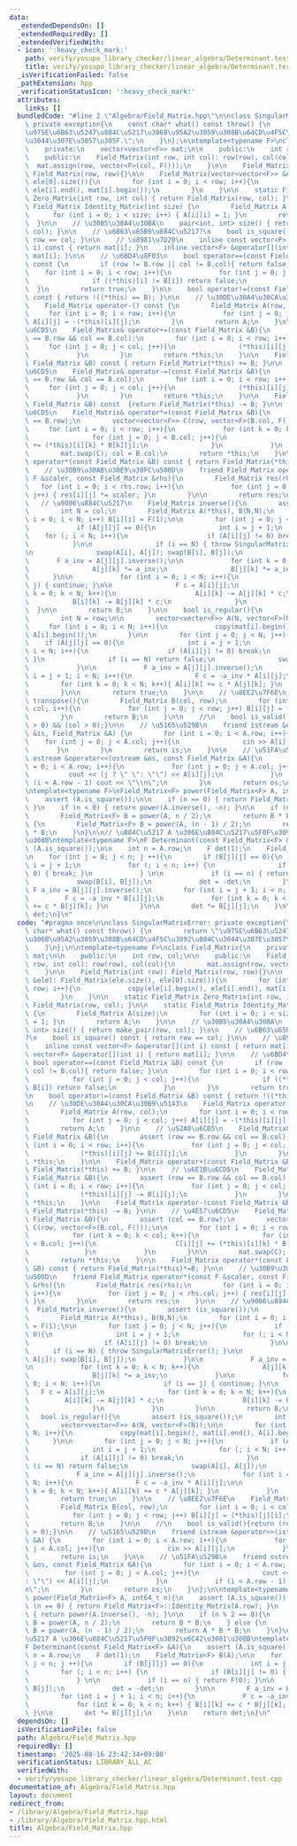 ```yaml
---
data:
  _extendedDependsOn: []
  _extendedRequiredBy: []
  _extendedVerifiedWith:
  - icon: ':heavy_check_mark:'
    path: verify/yosupo_library_checker/linear_algebra/Determinant.test.cpp
    title: verify/yosupo_library_checker/linear_algebra/Determinant.test.cpp
  _isVerificationFailed: false
  _pathExtension: hpp
  _verificationStatusIcon: ':heavy_check_mark:'
  attributes:
    links: []
  bundledCode: "#line 2 \"Algebra/Field_Matrix.hpp\"\n\nclass SingularMatrixError:\
    \ private exception{\n    const char* what() const throw() {\n        return \"\
    \u975E\u6B63\u5247\u884C\u5217\u306B\u95A2\u3059\u308B\u64CD\u4F5C\u3092\u884C\
    \u3044\u307E\u3057\u305F.\";\n    }\n};\n\ntemplate<typename F>\nclass Field_Matrix{\n\
    \    private:\n    vector<vector<F>> mat;\n\n    public:\n    int row, col;\n\n\
    \    public:\n    Field_Matrix(int row, int col): row(row), col(col){\n      \
    \  mat.assign(row, vector<F>(col, F()));\n    }\n\n    Field_Matrix(int row):\
    \ Field_Matrix(row, row){}\n\n    Field_Matrix(vector<vector<F>> &ele): Field_Matrix(ele.size(),\
    \ ele[0].size()){\n        for (int i = 0; i < row; i++){\n            copy(ele[i].begin(),\
    \ ele[i].end(), mat[i].begin());\n        }\n    }\n\n    static Field_Matrix\
    \ Zero_Matrix(int row, int col) { return Field_Matrix(row, col); }\n\n    static\
    \ Field_Matrix Identity_Matrix(int size) {\n        Field_Matrix A(size);\n  \
    \      for (int i = 0; i < size; i++) { A[i][i] = 1; }\n        return A;\n  \
    \  }\n\n    // \u30B5\u30A4\u30BA\n    pair<int, int> size() { return make_pair(row,\
    \ col); }\n\n    // \u6B63\u65B9\u884C\u5217?\n    bool is_square() const { return\
    \ row == col; }\n\n    // \u8981\u7D20\n    inline const vector<F> &operator[](int\
    \ i) const { return mat[i]; }\n    inline vector<F> &operator[](int i) { return\
    \ mat[i]; }\n\n    // \u6BD4\u8F03\n    bool operator==(const Field_Matrix &B)\
    \ const {\n        if (row != B.row || col != B.col){ return false; }\n\n    \
    \    for (int i = 0; i < row; i++){\n            for (int j = 0; j < col; j++){\n\
    \                if ((*this)[i] != B[i]) return false;\n            }\n      \
    \  }\n        return true;\n    }\n\n    bool operator!=(const Field_Matrix &B)\
    \ const { return !((*this) == B); }\n\n    // \u30DE\u30A4\u30CA\u30B9\u5143\n\
    \    Field_Matrix operator-() const {\n        Field_Matrix A(row, col);\n   \
    \     for (int i = 0; i < row; i++){\n            for (int j = 0; j < col; j++)\
    \ A[i][j] = -(*this)[i][j];\n        }\n        return A;\n    }\n\n    // \u52A0\
    \u6CD5\n    Field_Matrix& operator+=(const Field_Matrix &B){\n        assert (row\
    \ == B.row && col == B.col);\n        for (int i = 0; i < row; i++){\n       \
    \     for (int j = 0; j < col; j++){\n                (*this)[i][j] += B[i][j];\n\
    \            }\n        }\n        return *this;\n    }\n\n    Field_Matrix operator+(const\
    \ Field_Matrix &B) const { return Field_Matrix(*this) += B; }\n\n    // \u6E1B\
    \u6CD5\n    Field_Matrix& operator-=(const Field_Matrix &B){\n        assert (row\
    \ == B.row && col == B.col);\n        for (int i = 0; i < row; i++){\n       \
    \     for (int j = 0; j < col; j++){\n                (*this)[i][j] -= B[i][j];\n\
    \            }\n        }\n        return *this;\n    }\n\n    Field_Matrix operator-(const\
    \ Field_Matrix &B) const  {return Field_Matrix(*this) -= B; }\n\n    // \u4E57\
    \u6CD5\n    Field_Matrix& operator*=(const Field_Matrix &B){\n        assert (col\
    \ == B.row);\n        vector<vector<F>> C(row, vector<F>(B.col, F()));\n\n   \
    \     for (int i = 0; i < row; i++){\n            for (int k = 0; k < col; k++){\n\
    \                for (int j = 0; j < B.col; j++){\n                    C[i][j]\
    \ += (*this)[i][k] * B[k][j];\n                }\n            }\n        }\n\n\
    \        mat.swap(C); col = B.col;\n        return *this;\n    }\n\n    Field_Matrix\
    \ operator*(const Field_Matrix &B) const { return Field_Matrix(*this)*=B; }\n\n\
    \    // \u30B9\u30AB\u30E9\u30FC\u500D\n    friend Field_Matrix operator*(const\
    \ F &scaler, const Field_Matrix &rhs){\n        Field_Matrix res(rhs);\n     \
    \   for (int i = 0; i < rhs.row; i++){\n            for (int j = 0; j < rhs.col;\
    \ j++) { res[i][j] *= scaler; }\n        }\n\n        return res;\n    }\n\n \
    \   // \u9006\u884C\u5217\n    Field_Matrix inverse(){\n        assert (is_square());\n\
    \        int N = col;\n        Field_Matrix A(*this), B(N,N);\n        for (int\
    \ i = 0; i < N; i++) B[i][i] = F(1);\n\n        for (int j = 0; j < N; j++){\n\
    \            if (A[j][j] == 0){\n                int i = j + 1;\n            \
    \    for (; i < N; i++){\n                    if (A[i][j] != 0) break;\n     \
    \           }\n\n                if (i == N) { throw SingularMatrixError(); }\n\
    \n                swap(A[i], A[j]); swap(B[i], B[j]);\n            }\n\n     \
    \       F a_inv = A[j][j].inverse();\n\n            for (int k = 0; k < N; k++){\n\
    \                A[j][k] *= a_inv;\n                B[j][k] *= a_inv;\n      \
    \      }\n\n            for (int i = 0; i < N; i++){\n                if (i ==\
    \ j) { continue; }\n\n                F c = A[i][j];\n                for (int\
    \ k = 0; k < N; k++){\n                    A[i][k] -= A[j][k] * c;\n         \
    \           B[i][k] -= B[j][k] * c;\n                }\n            }\n      \
    \  }\n\n        return B;\n    }\n\n    bool is_regular(){\n        assert (is_square());\n\
    \        int N = row;\n\n        vector<vector<F>> A(N, vector<F>(N));\n\n   \
    \     for (int i = 0; i < N; i++){\n            copy(mat[i].begin(), mat[i].end(),\
    \ A[i].begin());\n        }\n\n        for (int j = 0; j < N; j++){\n        \
    \    if (A[j][j] == 0){\n                int i = j + 1;\n                for (;\
    \ i < N; i++){\n                    if (A[i][j] != 0) break;\n               \
    \ }\n                if (i == N) return false;\n                swap(A[i], A[j]);\n\
    \            }\n\n            F a_inv = A[j][j].inverse();\n            for (int\
    \ i = j + 1; i < N; i++){\n                F c = -a_inv * A[i][j];\n\n       \
    \        for (int k = 0; k < N; k++){ A[i][k] += c * A[j][k]; }\n            }\n\
    \        }\n\n        return true;\n    }\n\n    // \u8EE2\u7F6E\n    Field_Matrix\
    \ transpose(){\n        Field_Matrix B(col, row);\n        for (int i = 0; i <\
    \ col; i++){\n            for (int j = 0; j < row; j++) B[i][j] = (*this)[j][i];\n\
    \        }\n        return B;\n    }\n\n    //\n    bool is_valid(){return (row\
    \ > 0) && (col > 0);}\n\n    // \u5165\u529B\n    friend istream &operator>>(istream\
    \ &is, Field_Matrix &A) {\n        for (int i = 0; i < A.row; i++){\n        \
    \    for (int j = 0; j < A.col; j++){\n                cin >> A[i][j];\n     \
    \       }\n        }\n        return is;\n    }\n\n    // \u51FA\u529B\n    friend\
    \ ostream &operator<<(ostream &os, const Field_Matrix &A){\n        for (int i\
    \ = 0; i < A.row; i++){\n            for (int j = 0; j < A.col; j++){\n      \
    \          cout << (j ? \" \": \"\") << A[i][j];\n            }\n            if\
    \ (i < A.row - 1) cout << \"\\n\";\n        }\n        return os;\n    }\n};\n\
    \ntemplate<typename F>\nField_Matrix<F> power(Field_Matrix<F> A, int64_t n){\n\
    \    assert (A.is_square());\n\n    if (n == 0) { return Field_Matrix<F>::Identity_Matrix(A.row);\
    \ }\n    if (n < 0) { return power(A.inverse(), -n); }\n\n    if (n % 2 == 0){\n\
    \        Field_Matrix<F> B = power(A, n / 2);\n        return B * B;\n    } else\
    \ {\n        Field_Matrix<F> B = power(A, (n - 1) / 2);\n        return A * B\
    \ * B;\n    }\n}\n\n// \u884C\u5217 A \u306E\u884C\u5217\u5F0F\u3092\u6C42\u3081\
    \u308B\ntemplate<typename F>\nF Determinant(const Field_Matrix<F> &A){\n    assert\
    \ (A.is_square());\n\n    int n = A.row;\n    F det(1);\n    Field_Matrix<F> B(A);\n\
    \n    for (int j = 0; j < n; j ++){\n        if (B[j][j] == 0){\n            int\
    \ i = j + 1;\n            for (; i < n; i++) {\n                if (B[i][j] !=\
    \ 0) { break; }\n            } \n\n            if (i == n) { return F(0); }\n\n\
    \            swap(B[i], B[j]);\n            det = -det;\n        }\n\n       \
    \ F a_inv = B[j][j].inverse();\n        for (int i = j + 1; i < n; i++){\n   \
    \         F c = -a_inv * B[i][j];\n            for (int k = 0; k < n; k++) { B[i][k]\
    \ += c * B[j][k]; }\n        }\n\n        det *= B[j][j];\n    }\n\n    return\
    \ det;\n}\n"
  code: "#pragma once\n\nclass SingularMatrixError: private exception{\n    const\
    \ char* what() const throw() {\n        return \"\u975E\u6B63\u5247\u884C\u5217\
    \u306B\u95A2\u3059\u308B\u64CD\u4F5C\u3092\u884C\u3044\u307E\u3057\u305F.\";\n\
    \    }\n};\n\ntemplate<typename F>\nclass Field_Matrix{\n    private:\n    vector<vector<F>>\
    \ mat;\n\n    public:\n    int row, col;\n\n    public:\n    Field_Matrix(int\
    \ row, int col): row(row), col(col){\n        mat.assign(row, vector<F>(col, F()));\n\
    \    }\n\n    Field_Matrix(int row): Field_Matrix(row, row){}\n\n    Field_Matrix(vector<vector<F>>\
    \ &ele): Field_Matrix(ele.size(), ele[0].size()){\n        for (int i = 0; i <\
    \ row; i++){\n            copy(ele[i].begin(), ele[i].end(), mat[i].begin());\n\
    \        }\n    }\n\n    static Field_Matrix Zero_Matrix(int row, int col) { return\
    \ Field_Matrix(row, col); }\n\n    static Field_Matrix Identity_Matrix(int size)\
    \ {\n        Field_Matrix A(size);\n        for (int i = 0; i < size; i++) { A[i][i]\
    \ = 1; }\n        return A;\n    }\n\n    // \u30B5\u30A4\u30BA\n    pair<int,\
    \ int> size() { return make_pair(row, col); }\n\n    // \u6B63\u65B9\u884C\u5217\
    ?\n    bool is_square() const { return row == col; }\n\n    // \u8981\u7D20\n\
    \    inline const vector<F> &operator[](int i) const { return mat[i]; }\n    inline\
    \ vector<F> &operator[](int i) { return mat[i]; }\n\n    // \u6BD4\u8F03\n   \
    \ bool operator==(const Field_Matrix &B) const {\n        if (row != B.row ||\
    \ col != B.col){ return false; }\n\n        for (int i = 0; i < row; i++){\n \
    \           for (int j = 0; j < col; j++){\n                if ((*this)[i] !=\
    \ B[i]) return false;\n            }\n        }\n        return true;\n    }\n\
    \n    bool operator!=(const Field_Matrix &B) const { return !((*this) == B); }\n\
    \n    // \u30DE\u30A4\u30CA\u30B9\u5143\n    Field_Matrix operator-() const {\n\
    \        Field_Matrix A(row, col);\n        for (int i = 0; i < row; i++){\n \
    \           for (int j = 0; j < col; j++) A[i][j] = -(*this)[i][j];\n        }\n\
    \        return A;\n    }\n\n    // \u52A0\u6CD5\n    Field_Matrix& operator+=(const\
    \ Field_Matrix &B){\n        assert (row == B.row && col == B.col);\n        for\
    \ (int i = 0; i < row; i++){\n            for (int j = 0; j < col; j++){\n   \
    \             (*this)[i][j] += B[i][j];\n            }\n        }\n        return\
    \ *this;\n    }\n\n    Field_Matrix operator+(const Field_Matrix &B) const { return\
    \ Field_Matrix(*this) += B; }\n\n    // \u6E1B\u6CD5\n    Field_Matrix& operator-=(const\
    \ Field_Matrix &B){\n        assert (row == B.row && col == B.col);\n        for\
    \ (int i = 0; i < row; i++){\n            for (int j = 0; j < col; j++){\n   \
    \             (*this)[i][j] -= B[i][j];\n            }\n        }\n        return\
    \ *this;\n    }\n\n    Field_Matrix operator-(const Field_Matrix &B) const  {return\
    \ Field_Matrix(*this) -= B; }\n\n    // \u4E57\u6CD5\n    Field_Matrix& operator*=(const\
    \ Field_Matrix &B){\n        assert (col == B.row);\n        vector<vector<F>>\
    \ C(row, vector<F>(B.col, F()));\n\n        for (int i = 0; i < row; i++){\n \
    \           for (int k = 0; k < col; k++){\n                for (int j = 0; j\
    \ < B.col; j++){\n                    C[i][j] += (*this)[i][k] * B[k][j];\n  \
    \              }\n            }\n        }\n\n        mat.swap(C); col = B.col;\n\
    \        return *this;\n    }\n\n    Field_Matrix operator*(const Field_Matrix\
    \ &B) const { return Field_Matrix(*this)*=B; }\n\n    // \u30B9\u30AB\u30E9\u30FC\
    \u500D\n    friend Field_Matrix operator*(const F &scaler, const Field_Matrix\
    \ &rhs){\n        Field_Matrix res(rhs);\n        for (int i = 0; i < rhs.row;\
    \ i++){\n            for (int j = 0; j < rhs.col; j++) { res[i][j] *= scaler;\
    \ }\n        }\n\n        return res;\n    }\n\n    // \u9006\u884C\u5217\n  \
    \  Field_Matrix inverse(){\n        assert (is_square());\n        int N = col;\n\
    \        Field_Matrix A(*this), B(N,N);\n        for (int i = 0; i < N; i++) B[i][i]\
    \ = F(1);\n\n        for (int j = 0; j < N; j++){\n            if (A[j][j] ==\
    \ 0){\n                int i = j + 1;\n                for (; i < N; i++){\n \
    \                   if (A[i][j] != 0) break;\n                }\n\n          \
    \      if (i == N) { throw SingularMatrixError(); }\n\n                swap(A[i],\
    \ A[j]); swap(B[i], B[j]);\n            }\n\n            F a_inv = A[j][j].inverse();\n\
    \n            for (int k = 0; k < N; k++){\n                A[j][k] *= a_inv;\n\
    \                B[j][k] *= a_inv;\n            }\n\n            for (int i =\
    \ 0; i < N; i++){\n                if (i == j) { continue; }\n\n             \
    \   F c = A[i][j];\n                for (int k = 0; k < N; k++){\n           \
    \         A[i][k] -= A[j][k] * c;\n                    B[i][k] -= B[j][k] * c;\n\
    \                }\n            }\n        }\n\n        return B;\n    }\n\n \
    \   bool is_regular(){\n        assert (is_square());\n        int N = row;\n\n\
    \        vector<vector<F>> A(N, vector<F>(N));\n\n        for (int i = 0; i <\
    \ N; i++){\n            copy(mat[i].begin(), mat[i].end(), A[i].begin());\n  \
    \      }\n\n        for (int j = 0; j < N; j++){\n            if (A[j][j] == 0){\n\
    \                int i = j + 1;\n                for (; i < N; i++){\n       \
    \             if (A[i][j] != 0) break;\n                }\n                if\
    \ (i == N) return false;\n                swap(A[i], A[j]);\n            }\n\n\
    \            F a_inv = A[j][j].inverse();\n            for (int i = j + 1; i <\
    \ N; i++){\n                F c = -a_inv * A[i][j];\n\n               for (int\
    \ k = 0; k < N; k++){ A[i][k] += c * A[j][k]; }\n            }\n        }\n\n\
    \        return true;\n    }\n\n    // \u8EE2\u7F6E\n    Field_Matrix transpose(){\n\
    \        Field_Matrix B(col, row);\n        for (int i = 0; i < col; i++){\n \
    \           for (int j = 0; j < row; j++) B[i][j] = (*this)[j][i];\n        }\n\
    \        return B;\n    }\n\n    //\n    bool is_valid(){return (row > 0) && (col\
    \ > 0);}\n\n    // \u5165\u529B\n    friend istream &operator>>(istream &is, Field_Matrix\
    \ &A) {\n        for (int i = 0; i < A.row; i++){\n            for (int j = 0;\
    \ j < A.col; j++){\n                cin >> A[i][j];\n            }\n        }\n\
    \        return is;\n    }\n\n    // \u51FA\u529B\n    friend ostream &operator<<(ostream\
    \ &os, const Field_Matrix &A){\n        for (int i = 0; i < A.row; i++){\n   \
    \         for (int j = 0; j < A.col; j++){\n                cout << (j ? \" \"\
    : \"\") << A[i][j];\n            }\n            if (i < A.row - 1) cout << \"\\\
    n\";\n        }\n        return os;\n    }\n};\n\ntemplate<typename F>\nField_Matrix<F>\
    \ power(Field_Matrix<F> A, int64_t n){\n    assert (A.is_square());\n\n    if\
    \ (n == 0) { return Field_Matrix<F>::Identity_Matrix(A.row); }\n    if (n < 0)\
    \ { return power(A.inverse(), -n); }\n\n    if (n % 2 == 0){\n        Field_Matrix<F>\
    \ B = power(A, n / 2);\n        return B * B;\n    } else {\n        Field_Matrix<F>\
    \ B = power(A, (n - 1) / 2);\n        return A * B * B;\n    }\n}\n\n// \u884C\
    \u5217 A \u306E\u884C\u5217\u5F0F\u3092\u6C42\u3081\u308B\ntemplate<typename F>\n\
    F Determinant(const Field_Matrix<F> &A){\n    assert (A.is_square());\n\n    int\
    \ n = A.row;\n    F det(1);\n    Field_Matrix<F> B(A);\n\n    for (int j = 0;\
    \ j < n; j ++){\n        if (B[j][j] == 0){\n            int i = j + 1;\n    \
    \        for (; i < n; i++) {\n                if (B[i][j] != 0) { break; }\n\
    \            } \n\n            if (i == n) { return F(0); }\n\n            swap(B[i],\
    \ B[j]);\n            det = -det;\n        }\n\n        F a_inv = B[j][j].inverse();\n\
    \        for (int i = j + 1; i < n; i++){\n            F c = -a_inv * B[i][j];\n\
    \            for (int k = 0; k < n; k++) { B[i][k] += c * B[j][k]; }\n       \
    \ }\n\n        det *= B[j][j];\n    }\n\n    return det;\n}\n"
  dependsOn: []
  isVerificationFile: false
  path: Algebra/Field_Matrix.hpp
  requiredBy: []
  timestamp: '2025-08-16 23:42:34+09:00'
  verificationStatus: LIBRARY_ALL_AC
  verifiedWith:
  - verify/yosupo_library_checker/linear_algebra/Determinant.test.cpp
documentation_of: Algebra/Field_Matrix.hpp
layout: document
redirect_from:
- /library/Algebra/Field_Matrix.hpp
- /library/Algebra/Field_Matrix.hpp.html
title: Algebra/Field_Matrix.hpp
---
```

